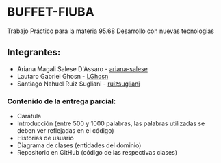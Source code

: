 # BUFFET-FIUBA

Trabajo Práctico para la materia 95.68 Desarrollo con nuevas tecnologias

## Integrantes:

* Ariana Magali Salese D'Assaro - [ariana-salese](https://github.com/ariana-salese)
* Lautaro Gabriel Ghosn - [LGhosn](https://github.com/LGhosn)
* Santiago Nahuel Ruiz Sugliani - [ruizsugliani](https://github.com/ruizsugliani)

### Contenido de la entrega parcial:

* Carátula
* Introducción (entre 500 y 1000 palabras, las palabras utilizadas se deben ver reflejadas en el código)
* Historias de usuario
* Diagrama de clases (entidades del dominio)
* Repositorio en GitHub (código de las respectivas clases)
